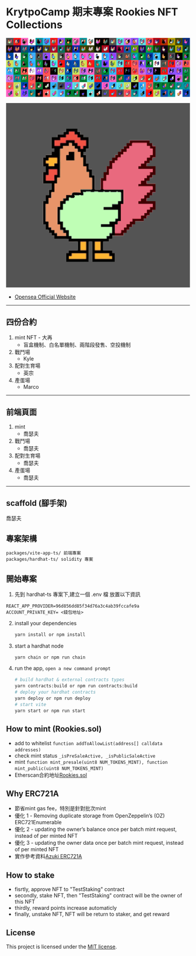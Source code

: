 # KrytpoCamp 期末專案 Rookies NFT Collections

![](preview.png)

![](preview.gif)


* [Opensea Official Website](https://testnets.opensea.io/collection/rookiesnftcollection)
---

## 四份合約

1. mint NFT - 大再
    - 盲盒機制、白名單機制、兩階段發售、空投機制
1. 戰鬥場
    - Kyle
1. 配對生育場
    - 英宗
1. 產蛋場
    - Marco

---

## 前端頁面

1. mint
    - 喬瑟夫
1. 戰鬥場
    - 喬瑟夫
1. 配對生育場
    - 喬瑟夫
1. 產蛋場
    - 喬瑟夫

---

## scaffold (腳手架)

喬瑟夫

## 專案架構

```bash
packages/vite-app-ts/ 前端專案
packages/hardhat-ts/ solidity 專案
```

## 開始專案

1. 先到 hardhat-ts 專案下,建立一個 .env 檔
   放置以下資訊

```env
REACT_APP_PROVIDER=96d856dd85f34d76a3c4ab39fccafe9a
ACCOUNT_PRIVATE_KEY= <錢包地址>
```

2. install your dependencies

    ```bash
    yarn install or npm install
    ```

3. start a hardhat node

    ```bash
    yarn chain or npm run chain
    ```

4. run the app, `open a new command prompt`

    ```bash
    # build hardhat & external contracts types
    yarn contracts:build or npm run contracts:build
    # deploy your hardhat contracts
    yarn deploy or npm run deploy
    # start vite
    yarn start or npm run start
    ```
    
 ## How to mint (Rookies.sol)
 * add to whitelist ```function addToAllowList(address[] calldata addresses)```
 * check mint status ```_isPreSaleActive, _isPublicSaleActive```
 * mint ```function mint_presale(uint8 NUM_TOKENS_MINT), function mint_public(uint8 NUM_TOKENS_MINT)```
 * Etherscan合約地址[Rookies.sol](https://rinkeby.etherscan.io/address/0x01d5b5044c5c6a97e071c5753fb7b6d40949cc06#code)

 ## Why ERC721A
 * 節省mint gas fee，特別是針對批次mint
 * 優化 1 - Removing duplicate storage from OpenZeppelin’s (OZ) ERC721Enumerable
 * 優化 2 - updating the owner’s balance once per batch mint request, instead of per minted NFT 
 * 優化 3 - updating the owner data once per batch mint request, instead of per minted NFT
 * 實作參考資料[Azuki ERC721A](https://www.azuki.com/erc721a?fbclid=IwAR0bYh7Ehls9hilQxVLl6h4AbqQNWng0N2o6UdOCpi4BRjm9609bGTKafqY)

## How to stake
* fisrtly, approve NFT to "TestStaking" contract
* secondly, stake NFT, then "TestStaking" contract will be the owner of this NFT
* thirdly, reward points increase automaticly
* finally, unstake NFT, NFT will be return to staker, and get reward


## License

This project is licensed under the [MIT license](LICENSE).
